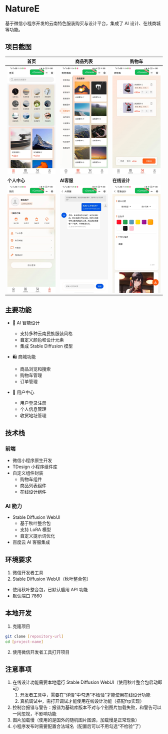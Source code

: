 # NatureE

基于微信小程序开发的云南特色服装购买与设计平台，集成了 AI 设计、在线商城等功能。

## 项目截图

|首页|商品列表|购物车|
|---|---|---|
|![首页](screenshots/home.jpg)|![商品列表](screenshots/category.jpg)|![购物车](screenshots/cart.jpg)|
|**个人中心**|**AI客服**|**在线设计**|
|![个人中心](screenshots/profile.jpg)|![AI客服](screenshots/ai-service.jpg)|![在线设计](screenshots/design.jpg)|

## 主要功能

- 🎨 AI 智能设计
  - 支持多种云南民族服装风格
  - 自定义颜色和设计元素
  - 集成 Stable Diffusion 模型

- 🛍️ 商城功能
  - 商品浏览和搜索
  - 购物车管理
  - 订单管理

- 👤 用户中心
  - 用户登录注册
  - 个人信息管理
  - 收货地址管理

## 技术栈

### 前端
- 微信小程序原生开发
- TDesign 小程序组件库
- 自定义组件封装
  - 购物车组件
  - 商品列表组件
  - 在线设计组件

### AI 能力
- Stable Diffusion WebUI
  - 基于秋叶整合包
  - 支持 LoRA 模型
  - 自定义提示词优化
- 百度云 AI 客服集成

## 环境要求

1. 微信开发者工具
2. Stable Diffusion WebUI（秋叶整合包）
- 使用秋叶整合包，已默认启用 API 功能
- 默认端口 7860

## 本地开发

1. 克隆项目
```bash
git clone [repository-url]
cd [project-name]
```

2. 使用微信开发者工具打开项目

## 注意事项

1. 在线设计功能需要本地运行 Stable Diffusion WebUI（使用秋叶整合包启动即可）
    1. 开发者工具中，需要在“详情”中勾选“不检验”才能使用在线设计功能
    2. 真机调试中，需打开调试才能使用在线设计功能（搭配frp实现）
2. 控制台报错与警告：报错为基础库版本不对与个别图片加载失败，和警告可以一同忽视，不影响功能
3. 图片加载慢（使用的是国外的随机图片图源，加载慢是正常现象）
4. 小程序发布时需要配置合法域名（配置后可以不用勾选“不检验”了）
